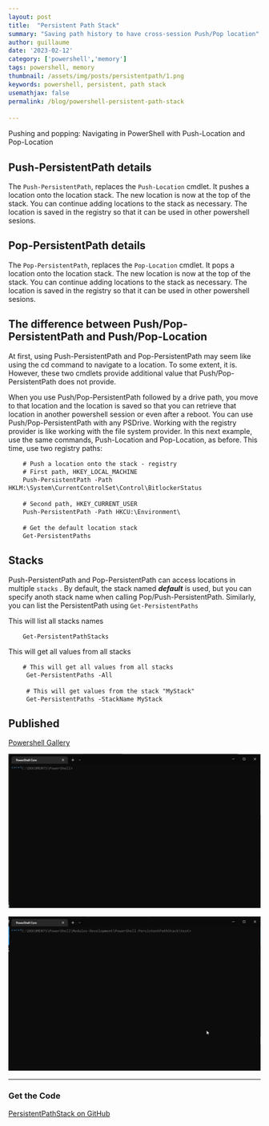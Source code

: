 ```yaml
---
layout: post
title:  "Persistent Path Stack"
summary: "Saving path history to have cross-session Push/Pop location"
author: guillaume
date: '2023-02-12'
category: ['powershell','memory']
tags: powershell, memory
thumbnail: /assets/img/posts/persistentpath/1.png
keywords: powershell, persistent, path stack
usemathjax: false
permalink: /blog/powershell-persistent-path-stack

---
```


Pushing and popping: Navigating in PowerShell with Push-Location and Pop-Location

## Push-PersistentPath details

The ```Push-PersistentPath```, replaces the ```Push-Location``` cmdlet. It pushes a location onto the location stack. The new location is now at the top of the stack. You can continue adding locations to the stack as necessary. The location is saved in the registry so that it can be used in other powershell sesions.

## Pop-PersistentPath details

The ```Pop-PersistentPath```, replaces the ```Pop-Location``` cmdlet. It pops a location onto the location stack. The new location is now at the top of the stack. You can continue adding locations to the stack as necessary. The location is saved in the registry so that it can be used in other powershell sesions.

## The difference between Push/Pop-PersistentPath and Push/Pop-Location

At first, using Push-PersistentPath and Pop-PersistentPath may seem like using the cd command to navigate to a location. To some extent, it is. However, these two cmdlets provide additional value that Push/Pop-PersistentPath does not provide.

When you use Push/Pop-PersistentPath followed by a drive path, you move to that location and the location is saved so that you can retrieve that location in another powershell session or even after a reboot. You can use Push/Pop-PersistentPath with any PSDrive. Working with the registry provider is like working with the file system provider. In this next example, use the same commands, Push-Location and Pop-Location, as before. This time, use two registry paths:

```
	# Push a location onto the stack - registry
	# First path, HKEY_LOCAL_MACHINE
	Push-PersistentPath -Path HKLM:\System\CurrentControlSet\Control\BitlockerStatus

	# Second path, HKEY_CURRENT_USER
	Push-PersistentPath -Path HKCU:\Environment\

	# Get the default location stack
	Get-PersistentPaths
```

## Stacks

Push-PersistentPath and Pop-PersistentPath can access locations in multiple ```stacks``` . By default, the stack named ***default*** is used, but you can specify anoth stack name when calling Pop/Push-PersistentPath. Similarly, you can list the PersistentPath using ```Get-PersistentPaths```

This will list all stacks names

```
    Get-PersistentPathStacks
```

This will get all values from all stacks

```
	# This will get all values from all stacks
     Get-PersistentPaths -All

     # This will get values from the stack "MyStack"
     Get-PersistentPaths -StackName MyStack
```


## Published

[Powershell Gallery](https://www.powershellgallery.com/packages/PowerShell.PersistentPathStack)

![demo](https://raw.githubusercontent.com/arsscriptum/PowerShell.PersistentPathStack/main/gif/demo.gif)

![test](https://raw.githubusercontent.com/arsscriptum/PowerShell.PersistentPathStack/main/gif/test.gif)


-----------------------------------------------------------------

### Get the Code

[PersistentPathStack on GitHub](https://github.com/arsscriptum/PowerShell.PersistentPathStack)

